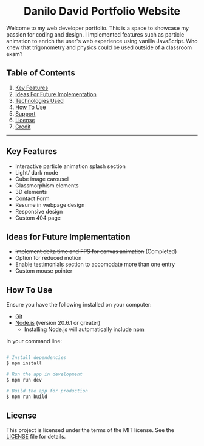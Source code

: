 
<h1 align="center">Danilo David Portfolio Website</h1>
Welcome to my web developer portfolio. This is a space to showcase my passion for coding and design. I implemented features such as particle animation to enrich the user's web experience using vanilla JavaScript. Who knew that trigonometry and physics could be used outside of a classroom exam?

## Table of Contents
1. <a href="#key-features">Key Features</a>
2. <a href="#ideas-for-future-implementation">Ideas For Future Implementation</a>
3. <a href="#technologies-used">Technologies Used</a>
4. <a href="#how-to-use">How To Use</a>
5. <a href="#support">Support</a>
6. <a href="#license">License</a>
7. <a href="#credit">Credit</a>

------------

## Key Features
- Interactive particle animation splash section
- Light/ dark mode
- Cube image carousel
- Glassmorphism elements
- 3D elements
- Contact Form
- Resume in webpage design
- Responsive design
- Custom 404 page

## Ideas for Future Implementation
- ~~Implement delta time and FPS for canvas animation~~ (Completed)
- Option for reduced motion
- Enable testimonials section to accomodate more than one entry
- Custom mouse pointer

## How To Use
Ensure you have the following installed on your computer:
- [Git](https://git-scm.com)
- [Node.js](https://nodejs.org/en/download/) (version 20.6.1 or greater)
	- Installing Node.js will automatically include [npm](http://npmjs.com)

In your command line:
```bash

# Install dependencies
$ npm install

# Run the app in development
$ npm run dev

# Build the app for production
$ npm run build
```

## License
This project is licensed under the terms of the MIT license. See the [LICENSE](./LICENSE) file for details.
